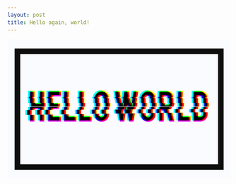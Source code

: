 ```yaml
---
layout: post
title: Hello again, world!
---
```


![hello world](public/img/hello.png "Hello World")
